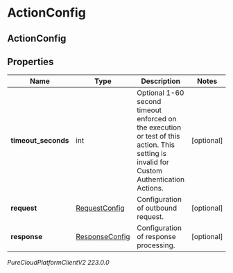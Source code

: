 # ActionConfig

## ActionConfig

## Properties

|Name | Type | Description | Notes|
|------------ | ------------- | ------------- | -------------|
| **timeout_seconds** | int | Optional 1-60 second timeout enforced on the execution or test of this action. This setting is invalid for Custom Authentication Actions. | [optional] |
| **request** | [RequestConfig](RequestConfig) | Configuration of outbound request. | [optional] |
| **response** | [ResponseConfig](ResponseConfig) | Configuration of response processing. | [optional] |



_PureCloudPlatformClientV2 223.0.0_
